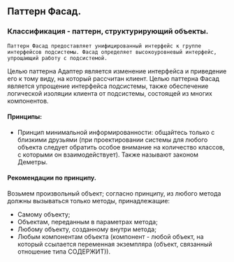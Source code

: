 ## Паттерн Фасад.
### Классификация - паттерн, структурирующий объекты.

`
Паттерн Фасад предоставляет унифицированный интерфейс к группе интерфейсов подсистемы. Фасад определяет
высокоуровневый интерфейс, упрощающий работу с подсистемой.
`

Целью паттерна Адаптер является изменение интерфейса и приведение его к тому виду, на который рассчитан клиент.
Целью паттерна Фасад является упрощение интерфейса подсистемы, также обеспечение логической изоляции клиента
от подсистемы, состоящей из многих компонентов.

#### Принципы:
- Принцип минимальной информированности: общайтесь только с близкими друзьями (при проектировании системы 
для любого объекта следует обратить особое внимание на количество классов, с которыми он взаимодействует).
Также называют законом Деметры.

#### Рекомендации по принципу.
Возьмем произвольный объект; согласно принципу, из любого метода должны вызываться только методы, принадлежащие:
- Самому объекту;
- Объектам, переданным в параметрах метода;
- Любому объекту, созданному внутри метода;
- Любым компонентам объекта (компонент - любой объект, на который ссылается переменная экземпляра (объект, связанный
отношение типа СОДЕРЖИТ)).